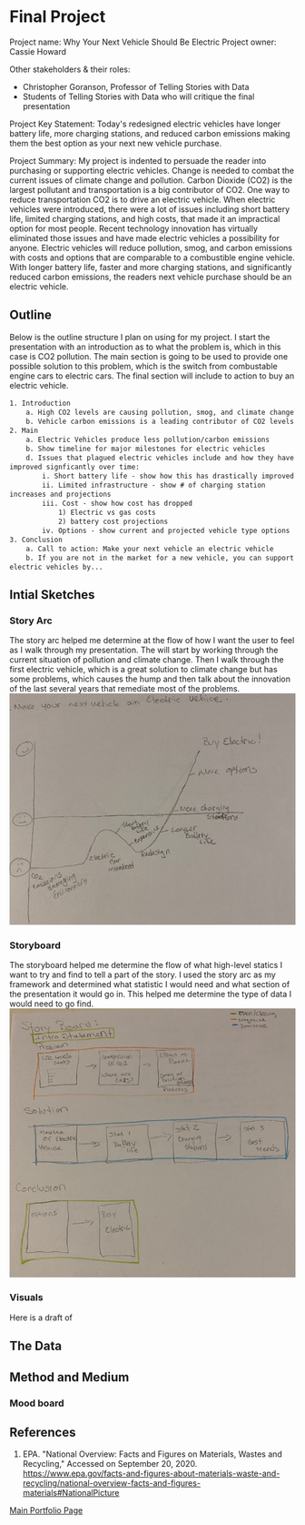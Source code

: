 # Final Project
Project name: Why Your Next Vehicle Should Be Electric
Project owner: Cassie Howard

Other stakeholders & their roles:  
- Christopher Goranson, Professor of Telling Stories with Data
- Students of Telling Stories with Data who will critique the final presentation

Project Key Statement: 
Today's redesigned electric vehicles have longer battery life, more charging stations, and reduced carbon emissions making them the best option as your next new vehicle purchase.   

Project Summary: 
My project is indented to persuade the reader into purchasing or supporting electric vehicles.  Change is needed to combat the current issues of climate change and pollution.  Carbon Dioxide (CO2) is the largest pollutant and transportation is a big contributor of CO2.  One way to reduce transportation CO2 is to drive an electric vehicle. When electric vehicles were introduced, there were a lot of issues including short battery life, limited charging stations, and high costs, that made it an impractical option for most people.  Recent technology innovation has virtually eliminated those issues and have made electric vehicles a possibility for anyone. Electric vehicles will reduce pollution, smog, and carbon emissions with costs and options that are comparable to a combustible engine vehicle.  With longer battery life, faster and more charging stations, and significantly reduced carbon emissions, the readers next vehicle purchase should be an electric vehicle.  


## Outline
Below is the outline structure I plan on using for my project. I start the presentation with an introduction as to what the problem is, which in this case is CO2 pollution.  The main section is going to be used to provide one possible solution to this problem, which is the switch from combustable engine cars to electric cars.  The final section will include to action to buy an electric vehicle. 

	1. Introduction
		a. High CO2 levels are causing pollution, smog, and climate change
		b. Vehicle carbon emissions is a leading contributor of CO2 levels
	2. Main 
		a. Electric Vehicles produce less pollution/carbon emissions
		b. Show timeline for major milestones for electric vehicles
		d. Issues that plagued electric vehicles include and how they have improved signficantly over time:
			i. Short battery life - show how this has drastically improved
			ii. Limited infrastructure - show # of charging station increases and projections
			iii. Cost - show how cost has dropped
				1) Electric vs gas costs
				2) battery cost projections
			iv. Options - show current and projected vehicle type options
	3. Conclusion
		a. Call to action: Make your next vehicle an electric vehicle
		b. If you are not in the market for a new vehicle, you can support electric vehicles by...
 
## Intial Sketches
### Story Arc
The story arc helped me determine at the flow of how I want the user to feel as I walk through my presentation. The will start by working through the current situation of pollution and climate change. Then I walk through the first electric vehicle, which is a great solution to climate change but has some problems, which causes the hump and then talk about the innovation of the last several years that remediate most of the problems. 
![](StoryArc.JPG?raw=true)

### Storyboard
The storyboard helped me determine the flow of what high-level statics I want to try and find to tell a part of the story.  I used the story arc as my framework and determined what statistic I would need and what section of the presentation it would go in.  This helped me determine the type of data I would need to go find.  
![](Storyboard.JPG?raw=true)

### Visuals
Here is a draft of 

## The Data


## Method and Medium

### Mood board

## References
1. EPA. "National Overview: Facts and Figures on Materials, Wastes and Recycling," Accessed on September 20, 2020.  https://www.epa.gov/facts-and-figures-about-materials-waste-and-recycling/national-overview-facts-and-figures-materials#NationalPicture



 [Main Portfolio Page](/README.md)
